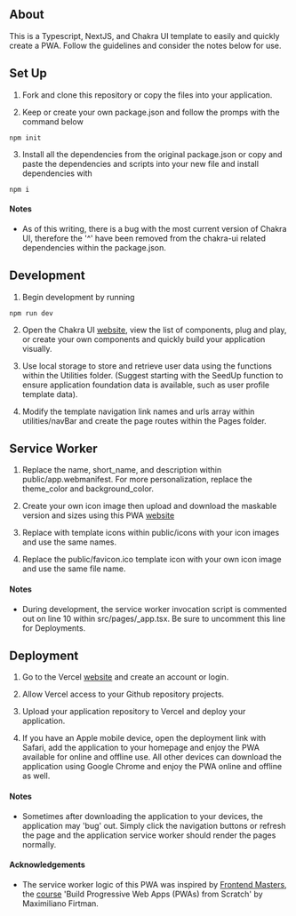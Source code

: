 ## About

This is a Typescript, NextJS, and Chakra UI template to easily and quickly create a PWA. Follow the guidelines and consider the notes below for use.

## Set Up

1. Fork and clone this repository or copy the files into your application.

2. Keep or create your own package.json and follow the promps with the command below

```
npm init
```

3. Install all the dependencies from the original package.json or copy and paste the dependencies and scripts into your new file and install dependencies with

```
npm i
```

#### Notes

- As of this writing, there is a bug with the most current version of Chakra UI, therefore the '^' have been removed from the chakra-ui related dependencies within the package.json.

## Development

1. Begin development by running

```
npm run dev
```

2. Open the Chakra UI [website](https://chakra-ui.com/docs/components), view the list of components, plug and play, or create your own components and quickly build your application visually.

3. Use local storage to store and retrieve user data using the functions within the Utilities folder. (Suggest starting with the SeedUp function to ensure application foundation data is available, such as user profile template data).

4. Modify the template navigation link names and urls array within utilities/navBar and create the page routes within the Pages folder.

## Service Worker

1. Replace the name, short_name, and description within public/app.webmanifest. For more personalization, replace the theme_color and background_color.

2. Create your own icon image then upload and download the maskable version and sizes using this PWA [website](https://maskable.app/)

3. Replace with template icons within public/icons with your icon images and use the same names.

4. Replace the public/favicon.ico template icon with your own icon image and use the same file name.

#### Notes

- During development, the service worker invocation script is commented out on line 10 within src/pages/\_app.tsx. Be sure to uncomment this line for Deployments.

## Deployment

1. Go to the Vercel [website](https://vercel.com) and create an account or login.

2. Allow Vercel access to your Github repository projects.

3. Upload your application repository to Vercel and deploy your application.

4. If you have an Apple mobile device, open the deployment link with Safari, add the application to your homepage and enjoy the PWA available for online and offline use. All other devices can download the application using Google Chrome and enjoy the PWA online and offline as well.

#### Notes

- Sometimes after downloading the application to your devices, the application may 'bug' out. Simply click the navigation buttons or refresh the page and the application service worker should render the pages normally.

#### Acknowledgements

- The service worker logic of this PWA was inspired by [Frontend Masters](https://frontendmasters.com/), the [course](https://frontendmasters.com/courses/pwas/) 'Build Progressive Web Apps (PWAs) from Scratch' by Maximiliano Firtman.
